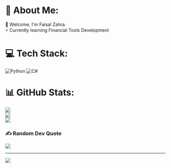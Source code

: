 # 💫 About Me:
🔭 Welcome, I'm Faisal Zahra.<br>⚡ Currently learning Financial Tools Development


# 💻 Tech Stack:
![Python](https://img.shields.io/badge/python-3670A0?style=for-the-badge&logo=python&logoColor=ffdd54) ![C#](https://img.shields.io/badge/c%23-%23239120.svg?style=for-the-badge&logo=csharp&logoColor=white)
# 📊 GitHub Stats:
![](https://github-readme-stats.vercel.app/api?username=Faisal-Finance&theme=tokyonight&hide_border=false&include_all_commits=false&count_private=false)<br/>
![](https://github-readme-streak-stats.herokuapp.com/?user=Faisal-Finance&theme=tokyonight&hide_border=false)<br/>
![](https://github-readme-stats.vercel.app/api/top-langs/?username=Faisal-Finance&theme=tokyonight&hide_border=false&include_all_commits=false&count_private=false&layout=compact)

### ✍️ Random Dev Quote
![](https://quotes-github-readme.vercel.app/api?type=vetical&theme=tokyonight)

---
[![](https://visitcount.itsvg.in/api?id=Faisal-Finance&icon=0&color=0)](https://visitcount.itsvg.in)
